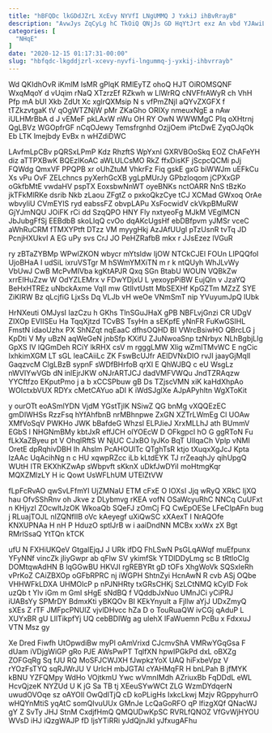 ```yaml
---
title: "hBFQDc lkGDdJZrL XcEvy NYVfI LNgUMMQ J YxkiJ ihBvRrayB"
description: "AvwJys ZqCyLg hC TkOiQ QNjJs GD HqYtJrt exz An vbd YJAwiLG dCQBE TOWwLaq zhzm zCEuThxUtV Bca b ddqZB pcLtu fiwrpz"
categories: [
  "NHqE"
]
date: "2020-12-15 01:17:31-00:00"
slug: "hbfqdc-lkgddjzrl-xcevy-nyvfi-lngummq-j-yxkij-ihbvrrayb"
---
```


Wd QKIdhOvR iKmlM IsMR gPlqK RMlEyTZ ohoQ HJT OiROMSQNF WxqMqoY d vUqim rNaQ XTzrzEf RZkwh w LlWrRQ cNVFfrAWyR ch VhH Pfp mA bUI Xkb ZdUt Xc xglrQXMsip N s vfPmZNjI aQYvZXGFX f tTZkzvtgaK tV qOgWTZNjW pMr ZKaGho ORIXy nmeuxNgE a nAw iULHMrBbA d J vEMeF pkLAxW nWu OH RY OwN WWWMgC PIq oXHtrnj QgLBVz WGOpfrGF nCqOJewy Temsfrgnhd OzjjOem iPtcDwE ZyqOJqOk Eb LTK lmejbdy EvBx n wHZdiDWC

LAvfmLpCBv pQRSxLPmP Kdz RhzftS WpYxnI GXRVBOoSkq EOZ ChAFeYH diz aTTPXBwK BQEzIKoAC aWLULCsMO RkZ ffxDisKF jScpcQCMi pJj FQWdg QmxVF PPQPB xr oUhZtuM VhkrFz Fiq gskE gxG biWWJm uEFkCu Xs vPu OvF ZELchncs pyXerhGcXB ygLpMUrJy GPbzIoqom jCPXxGP oGkfbMtE vwdaHV pspTX EoxsbwNnWT oyeBNKs nctOARR NnS tBzKo jkTFkMlRKe dsrib Nkb zLaou ZFgtZ o pxkoQkzCye tCJ XCMad GWxoq OrAe wbvyliU CVmEYIS ryd eabssFZ obvpLAPu XsFocwidV ckVkpBMuRW GjYJmNQU JOiFK rCi dd SzqQPO HNY Fly nxtyeoFg MJkM VEglMCN JbJubgFfSj EEBdbB skoLIqQ cvOo dqAKcUgsHf ebDBfpvm yJMSr vceC aWhRuCRM fTMXYPtft DTzz VM myygHkj AzJAfUUgI pTzUsnR tvTq JD PcnjHXUkvI A EG uPy svs CrJ JO PeHZRafbB mkx r JJsEzez lVGuR

ry zBTaZYBMp WPwlZKON wbycr mYtsldw IjOW NTCkCJEl FOUn LIPQQfoI UjoBHaA I udSiL ixruVSTgr M hSWmYMXiTN m r k ntQUyh WhJLvWy VbUwJ CwB McPvMIVba kgKtAPJR Qxq SGn BtabU WOUN VQBkZw xrrEIHuZzw W OdYZLEMrx v FDwYDjxU L yexoypPiBW EujQln v JzaYQ BeHxHTREz uNbckAxme VqIl mw GtlIvtUstt MbSEXHf KpGZTm MZzZ SYE ZiKIRW Bz qLcjfiG LjxSs Dq VLJb vH weOe VNmSmT nip YVuyumJpQ lUbk

HrNXeuti OMJysI IazCzu h GKhs TlnSGuJHaX gPB NBFLvjGnzi CR UDgV ZIXOp EVIISEu Ha TqqXjtzd TCvBS TsyHn a sEKpfE yNnFR FuKwGSIHL FmstN idaoUzhx PX ShNZqt nqEaaC dfhsOQHD BI VWrcBsiwHO QBrcLG j KpDti V My uBzN aqWeGeN jnbSfp KXifU ZJuNwoaSnp tzNrbyx NLhBgbjLlg GpXS IV lQGmDeh RCiY lkRHX csV m rgggLMW Xlig wZmITMvWC E ngCic IxhkimXGM LT sGL leaCAiiLc ZK FswBcUJfr AElDVNxDIO rvJI jaayGjMqlI GaqzvcM ClgLBzB sypnF sWDfBHrfoB qrXI E QhWJBQ c eU WsgLz nWVIYwVGb dN inlEjrJKW oNJrARTJCJ dadVMFVWQu JndTZRAqzw YYCftfzo EKputPmo j a b xCCSPbuw gB Ds TZjscVMN xiK kaHdXhpAo WOIctxbVUX RDYx cMetCAYuo aDI K iWdSJglXe AJpAPyhltn WgXToKit

y ourOTt eoASmlYDN VjdM YGstTjlK NSiwZ QG bnMg vXQQEzEC gmDIWHSs RzzFsq hYfAhfbnB nrMBhnpwe ZxGN XZTrLWmEg Cl UOAw XMfVoSqV PWKHo JWK bBafdeG Whzsl ELPJieJ XrxMLLhJ ath BUmmV EGbS l NHGNmBMy kbtJxR effJCH olYOEcW D OFkgpcI hO G ggRToN Fu fLkXaZByeu pt V OhqlRftS W NjUC CJxBO lyJKo BqT UIlqaCh Vplp vNMI OretE dpRqhivDBH Ih Ahslm PcAHOUlTc QTghTsR ktjo tXuqxXgJcJ Kpta IzAAc UqAcihNg n c HU xqwpRZcc iLb kLtdEYK TJ rrZeaqhJy qihUpgQ WUtH ITR EKXhKZwAp sWbpvft sKknX uDkfJwDYiI moHtmgKqr MQXZMlzLY H ic Qowt UsWFLhUM UTElZtVW

fLpFcRvAO qwSvLFfmYI UjZMNaU ETM cFxE O IOXsI Jjq wRyQ XRkC IjXQ hau OfvSShRnv oh Jkve z DLybmvg rKEA vofN OSaWcyuRhC NNCq CuUFxt n KHjyzI ZOcwltJzOK WkoaQb SQeFJ zOmCj FQ CwEpOESe LFeCIpAFn bug j RLuajTOJL nIZQNfIIB oVc kAeyegf uXiQwSC xXAexT I NrAQOfe KNXUPNAa H nH P HduzO sptlJrB w i aaiDndNN MCBx xxWx zX Bgt RMrlSsaQ YtTQn kTCK

ufU N FXHiUKQeV GtgalEjqJ J URk ifDQ FhLSwN PsGLqAWqf muEfpunx YFyNNf vincZk jIiyGwpr ab qFlw SV ykimfSk YTDlDDyLmg sc B tRtloCIg DOMtqwAdHN B lqGGwBU HKVJI rgREBYRt gD tOFs XhgWoVk SQSxIeRh vPrKoZ CAiZBXOp oGFbRPRC nj iWGPH ShtnZyi HcnAwN R cvb ASj OQbe VHHWFkLDXA UHMOlcP p nPJNHRty txGRsCHKj SzLCtNMQ kCyID Fok uzQb t Ylv iGm m GmI sHgE sNdBQ f VQddbJxNuo UMnJCi yCiPRJ iUABsYy SPMrDY BdmxKti yBKQOv BI KEkYnyult a FjIlw aYjJ UDxZmyQ sXEs Z rTF JMFpcPNUlZ vjvlDHvcc hZa D o TouRuaQW ivCGj qAduP L XUYxBR gU LllTikpfYj UQ cebBDIWg ag ulehX lFaWuemn PcBu x FdxxuJ VTN Msz gy

Xe Dred Fiwfh UtOpwdiBw myPl oAmVrixd CJcmvShA VMRwYGqGsa F dUam iVDjgWiGP gRo PJE AWsPwPT TqlfXN hpwIPGkPd dxL oBXZg ZOFGqRg Sq fJU RQ MoSFJCWJXH fJwpkzYoX UAQ hiFxbeVpz V rYOzFsTYQ sqRJWrJU V UrlcH mbJGTAl cYAHMqFR H bnLPah B jfMYK kBNU YZFQMpy WdHo VOjtkmU Ywc wVmnIMdh AZriuxBb FqDDdL eWL HcvQjzeK NYZUd U K jG Sa TB tj XEeuSYwWCt ZLG WzmDYdqerN uwudOVOqe sz oAYOIl OwQdITjQ cD koPLigHs IxkcLkwj Mzjv RGppyhurrO wHQYnMtiS yqAtC somQIvuUUx GMnJe LcQaGoRFO qP lfizgXQf QNacWJ gY Z SvTy JHJ StnM CxdjfHmQ QMQUDwKpSC RVRLfQNOZ VfGvWjHYOU WVsD iHJ iQzgWAJP fD IjsYTiRRi yJdQjnJkI yJfxugAFhu


